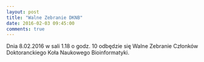 ```yaml
---
layout: post
title: "Walne Zebranie DKNB"
date: 2016-02-03 09:45:00
comments: true
---
```


Dnia 8.02.2016 w sali 1.18 o godz. 10 odbędzie się Walne Zebranie Członków Doktoranckiego Koła Naukowego Bioinformatyki.
